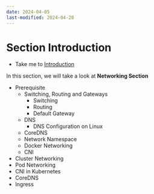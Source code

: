 ```yaml
---
date: 2024-04-05
last-modified: 2024-04-28
---
```

# Section Introduction

  - Take me to [Introduction](https://kodekloud.com/topic/networking-introduction/)

In this section, we will take a look at **Networking Section**

- Prerequisite 
    - Switching, Routing and Gateways
      - Switching
      - Routing
      - Default Gateway
    - DNS
      - DNS Configuration on Linux
    - CoreDNS
    - Network Namespace
    - Docker Networking
    - CNI
- Cluster Networking
- Pod Networking
- CNI in Kubernetes
- CoreDNS
- Ingress
 